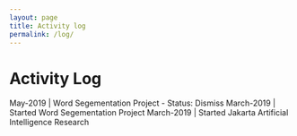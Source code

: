 ```yaml
---
layout: page
title: Activity log
permalink: /log/
---
```


# Activity Log

May-2019 | Word Segementation Project - Status: Dismiss
March-2019 | Started Word Segementation Project
March-2019 | Started Jakarta Artificial Intelligence Research